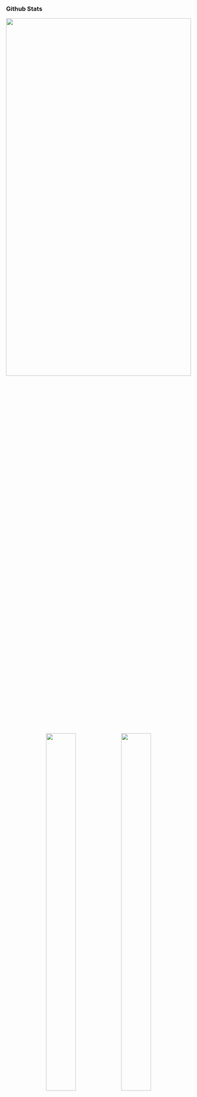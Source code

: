 
### Github Stats
<p align="center">
  <img height="50%" width="100%" src ="https://streak-stats.demolab.com/?user=knowell41&theme=highcontrast&hide_border=true">
  <img height="50%" width="40%" src ="https://github-readme-stats.vercel.app/api?username=knowell41&show_icons=true&count_private=true&theme=tokyonight&hide_border=true&hide=issues,contribs&bg_color=00000000">
  <img height="50%" width="40%" src ="https://github-readme-stats.vercel.app/api/top-langs/?username=knowell41&layout=compact&hide_border=true&theme=tokyonight&bg_color=00000000&langs_count=6">
  
</p>
